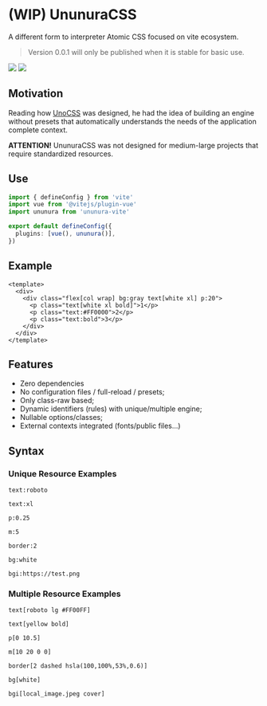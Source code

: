 # (WIP) UnunuraCSS

A different form to interpreter Atomic CSS focused on vite ecosystem.

> Version 0.0.1 will only be published when it is stable for basic use.

<div>
  <img src="https://img.shields.io/github/package-json/v/Novout/ununuracss?color=%23cccccc&logoColor=%23cccccc&style=for-the-badge">
  <img src="https://img.shields.io/github/actions/workflow/status/Novout/ununuracss/test.yml?color=%23cccccc&logoColor=%23cccccc&style=for-the-badge">
</div>

## Motivation

Reading how [UnoCSS](https://github.com/unocss/unocss) was designed, he had the idea of ​​building an engine without presets that automatically understands the needs of the application complete context.

**ATTENTION!** UnunuraCSS was not designed for medium-large projects that require standardized resources.

## Use

```ts
import { defineConfig } from 'vite'
import vue from '@vitejs/plugin-vue'
import ununura from 'ununura-vite'

export default defineConfig({
  plugins: [vue(), ununura()],
})
```

## Example

```vue
<template>
  <div>
    <div class="flex[col wrap] bg:gray text[white xl] p:20">
      <p class="text[white xl bold]">1</p>
      <p class="text:#FF0000">2</p>
      <p class="text:bold">3</p>
    </div>
  </div>
</template>
```

## Features

- Zero dependencies
- No configuration files / full-reload / presets;
- Only class-raw based;
- Dynamic identifiers (rules) with unique/multiple engine;
- Nullable options/classes;
- External contexts integrated (fonts/public files...)

## Syntax

### Unique Resource Examples

`text:roboto`

`text:xl`

`p:0.25`

`m:5`

`border:2`

`bg:white`

`bgi:https://test.png`

### Multiple Resource Examples

`text[roboto lg #FF00FF]`

`text[yellow bold]`

`p[0 10.5]`

`m[10 20 0 0]`

`border[2 dashed hsla(100,100%,53%,0.6)]`

`bg[white]`

`bgi[local_image.jpeg cover]`
